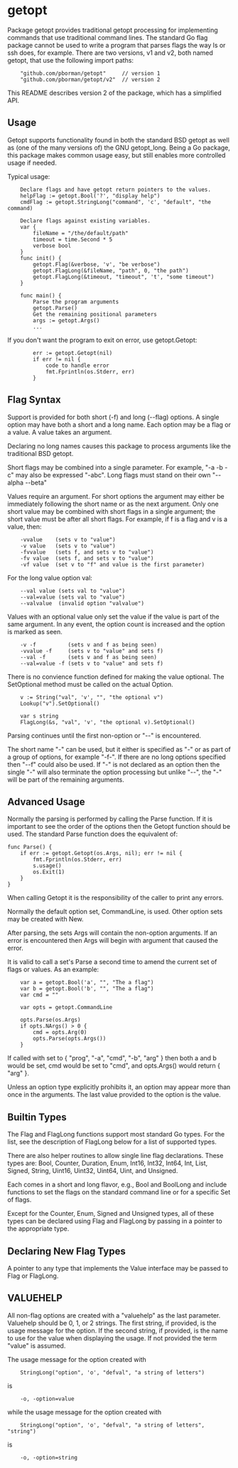 # getopt

Package getopt provides traditional getopt processing for implementing
commands that use traditional command lines.  The standard Go flag package
cannot be used to write a program that parses flags the way ls or ssh does,
for example.  There are two versions, v1 and v2, both named getopt, that
use the following import paths:

```
	"github.com/pborman/getopt"     // version 1
	"github.com/pborman/getopt/v2"  // version 2
```

This README describes version 2 of the package, which has a simplified API.

## Usage

Getopt supports functionality found in both the standard BSD getopt as well
as (one of the many versions of) the GNU getopt_long.  Being a Go package,
this package makes common usage easy, but still enables more controlled usage
if needed.

Typical usage:

```
	Declare flags and have getopt return pointers to the values.
	helpFlag := getopt.Bool('?', "display help")
	cmdFlag := getopt.StringLong("command", 'c', "default", "the command)

	Declare flags against existing variables.
	var {
		fileName = "/the/default/path"
		timeout = time.Second * 5
		verbose bool
	}
	func init() {
		getopt.Flag(&verbose, 'v', "be verbose")
		getopt.FlagLong(&fileName, "path", 0, "the path")
		getopt.FlagLong(&timeout, "timeout", 't', "some timeout")
	}

	func main() {
		Parse the program arguments
		getopt.Parse()
		Get the remaining positional parameters
		args := getopt.Args()
		...
```

If you don't want the program to exit on error, use getopt.Getopt:

```
		err := getopt.Getopt(nil)
		if err != nil {
			code to handle error
			fmt.Fprintln(os.Stderr, err)
		}
```

## Flag Syntax

Support is provided for both short (-f) and long (--flag) options.  A single
option may have both a short and a long name.  Each option may be a flag or a
value.  A value takes an argument.

Declaring no long names causes this package to process arguments like the
traditional BSD getopt.

Short flags may be combined into a single parameter.  For example, "-a -b -c"
may also be expressed "-abc".  Long flags must stand on their own "--alpha
--beta"

Values require an argument.  For short options the argument may either be
immediately following the short name or as the next argument.  Only one short
value may be combined with short flags in a single argument; the short value
must be after all short flags.  For example, if f is a flag and v is a value,
then:

```
	-vvalue    (sets v to "value")
	-v value   (sets v to "value")
	-fvvalue   (sets f, and sets v to "value")
	-fv value  (sets f, and sets v to "value")
	-vf value  (set v to "f" and value is the first parameter)
```

For the long value option val:

```
	--val value (sets val to "value")
	--val=value (sets val to "value")
	--valvalue  (invalid option "valvalue")
```

Values with an optional value only set the value if the value is part of the
same argument.  In any event, the option count is increased and the option is
marked as seen.

```
	-v -f          (sets v and f as being seen)
	-vvalue -f     (sets v to "value" and sets f)
	--val -f       (sets v and f as being seen)
	--val=value -f (sets v to "value" and sets f)
```

There is no convience function defined for making the value optional.  The
SetOptional method must be called on the actual Option.

```
	v := String("val", 'v', "", "the optional v")
	Lookup("v").SetOptional()

	var s string
	FlagLong(&s, "val", 'v', "the optional v).SetOptional()
```

Parsing continues until the first non-option or "--" is encountered.

The short name "-" can be used, but it either is specified as "-" or as part
of a group of options, for example "-f-".  If there are no long options
specified then "--f" could also be used.  If "-" is not declared as an option
then the single "-" will also terminate the option processing but unlike
"--", the "-" will be part of the remaining arguments.

## Advanced Usage

Normally the parsing is performed by calling the Parse function.  If it is
important to see the order of the options then the Getopt function should be
used.  The standard Parse function does the equivalent of:

```
func Parse() {
	if err := getopt.Getopt(os.Args, nil); err != nil {
		fmt.Fprintln(os.Stderr, err)
		s.usage()
		os.Exit(1)
	}
}
```

When calling Getopt it is the responsibility of the caller to print any
errors.

Normally the default option set, CommandLine, is used.  Other option sets may
be created with New.

After parsing, the sets Args will contain the non-option arguments.  If an
error is encountered then Args will begin with argument that caused the
error.

It is valid to call a set's Parse a second time to amend the current set of
flags or values.  As an example:

```
	var a = getopt.Bool('a', "", "The a flag")
	var b = getopt.Bool('b', "", "The a flag")
	var cmd = ""

	var opts = getopt.CommandLine

	opts.Parse(os.Args)
	if opts.NArgs() > 0 {
		cmd = opts.Arg(0)
		opts.Parse(opts.Args())
	}
```

If called with set to { "prog", "-a", "cmd", "-b", "arg" } then both a and
b would be set, cmd would be set to "cmd", and opts.Args() would return {
"arg" }.

Unless an option type explicitly prohibits it, an option may appear more than
once in the arguments.  The last value provided to the option is the value.

## Builtin Types

The Flag and FlagLong functions support most standard Go types.  For the
list, see the description of FlagLong below for a list of supported types.

There are also helper routines to allow single line flag declarations.  These
types are: Bool, Counter, Duration, Enum, Int16, Int32, Int64, Int, List,
Signed, String, Uint16, Uint32, Uint64, Uint, and Unsigned.

Each comes in a short and long flavor, e.g., Bool and BoolLong and include
functions to set the flags on the standard command line or for a specific Set
of flags.

Except for the Counter, Enum, Signed and Unsigned types, all of these types
can be declared using Flag and FlagLong by passing in a pointer to the
appropriate type.

## Declaring New Flag Types

A pointer to any type that implements the Value interface may be passed to
Flag or FlagLong.

## VALUEHELP

All non-flag options are created with a "valuehelp" as the last parameter.
Valuehelp should be 0, 1, or 2 strings.  The first string, if provided, is
the usage message for the option.  If the second string, if provided, is the
name to use for the value when displaying the usage.  If not provided the
term "value" is assumed.

The usage message for the option created with

```
	StringLong("option", 'o', "defval", "a string of letters")
```

is

```
	-o, -option=value
```
while the usage message for the option created with

```
	StringLong("option", 'o', "defval", "a string of letters", "string")
```

is

```
	-o, -option=string
```

